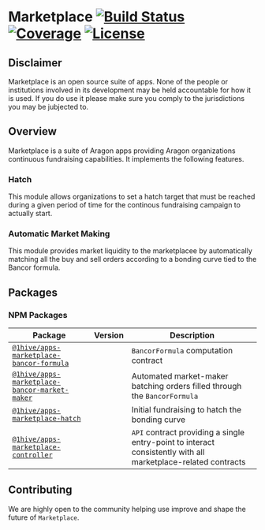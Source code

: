 # Marketplace [![Build Status](https://travis-ci.org/1Hive/marketplace-app.svg?branch=master)](https://travis-ci.org/1Hive/marketplace-app) [![Coverage](https://coveralls.io/repos/github/1Hive/marketplace-app/badge.svg?branch=master)](https://coveralls.io/github/1Hive/marketplace-app?branch=master) [![License](https://img.shields.io/badge/License-AGPL%20v3-blue.svg)](https://www.gnu.org/licenses/agpl-3.0)


## Disclaimer

Marketplace is an open source suite of apps. None of the people or institutions involved in its development may be held accountable for how it is used. If you do use it please make sure you comply to the jurisdictions you may be jubjected to.

## Overview

Marketplace is a suite of Aragon apps providing Aragon organizations continuous fundraising capabilities. It implements the following features.

### Hatch

This module allows organizations to set a hatch target that must be reached during a given period of time for the continous fundraising campaign to actually start.

### Automatic Market Making

This module provides market liquidity to the marketplacee by automatically matching all the buy and sell orders according to a bonding curve tied to the Bancor formula.


## Packages


### NPM Packages

| Package                                                                                | Version | Description                                                                                                   |
| -------------------------------------------------------------------------------------- | ------- | ------------------------------------------------------------------------------------------------------------- |
| [`@1hive/apps-marketplace-bancor-formula`](/apps/bancor-formula)                           |         | `BancorFormula` computation contract                                                                          |
| [`@1hive/apps-marketplace-bancor-market-maker`](/apps/bancor-market-maker) |         | Automated market-maker batching orders filled through the `BancorFormula`                                     |
| [`@1hive/apps-marketplace-hatch`](/apps/hatch)                                                 |         | Initial fundraising to hatch the bonding curve                                             |
| [`@1hive/apps-marketplace-controller`](/apps/marketplace-controller)                   |         | `API` contract providing a single entry-point to interact consistently with all marketplace-related contracts |


## Contributing

We are highly open to the community helping use improve and shape the future of `Marketplace`.
